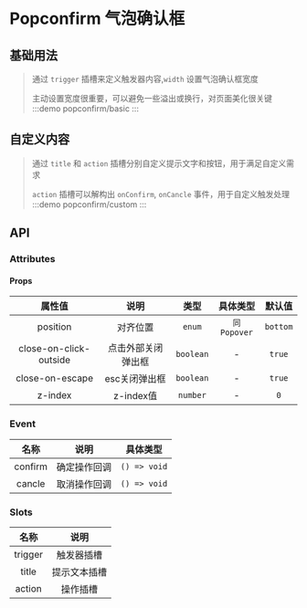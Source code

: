 # Popconfirm 气泡确认框

## 基础用法
> 通过 `trigger` 插槽来定义触发器内容,`width` 设置气泡确认框宽度
>> 
> 主动设置宽度很重要，可以避免一些溢出或换行，对页面美化很关键
:::demo popconfirm/basic
:::

## 自定义内容
> 通过 `title` 和 `action` 插槽分别自定义提示文字和按钮，用于满足自定义需求
>> 
> `action` 插槽可以解构出 `onConfirm`, `onCancle` 事件，用于自定义触发处理
:::demo popconfirm/custom
:::


## API

### Attributes

#### Props
|         属性值         |        说明        |   类型    |  具体类型   |  默认值  |
| :--------------------: | :----------------: | :-------: | :---------: | :------: |
|        position        |      对齐位置      |  `enum`   | `同Popover` | `bottom` |
| close-on-click-outside | 点击外部关闭弹出框 | `boolean` |      -      |  `true`  |
|    close-on-escape     |   esc关闭弹出框    | `boolean` |      -      |  `true`  |
|        z-index         |     z-index值      | `number`  |      -      |   `0`    |


### Event
|  名称   |     说明     |   具体类型   |
| :-----: | :----------: | :----------: |
| confirm | 确定操作回调 | `() => void` |
| cancle  | 取消操作回调 | `() => void` |


### Slots
|  名称   |     说明     |
| :-----: | :----------: |
| trigger |  触发器插槽  |
|  title  | 提示文本插槽 |
| action  |   操作插槽   |
